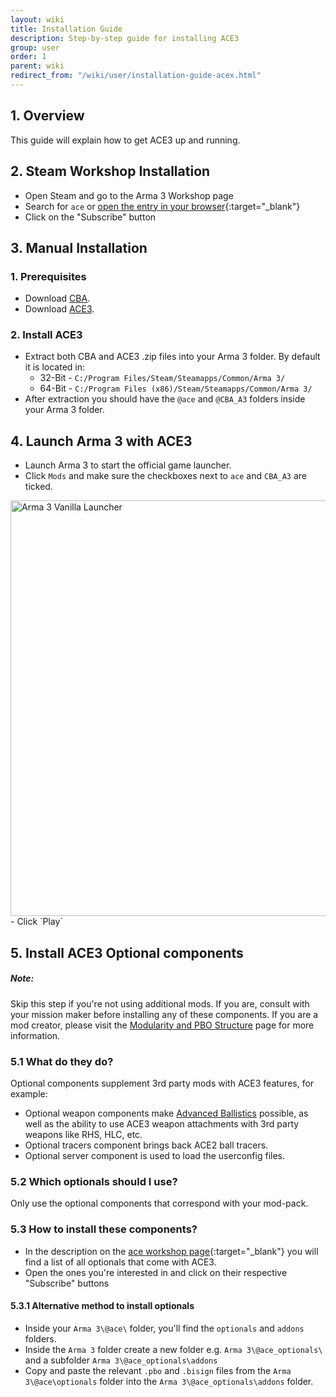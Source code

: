 ```yaml
---
layout: wiki
title: Installation Guide
description: Step-by-step guide for installing ACE3
group: user
order: 1
parent: wiki
redirect_from: "/wiki/user/installation-guide-acex.html"
---
```


## 1. Overview

This guide will explain how to get ACE3 up and running.

## 2. Steam Workshop Installation

- Open Steam and go to the Arma 3 Workshop page
- Search for `ace` or [open the entry in your browser](https://steamcommunity.com/sharedfiles/filedetails/?id=463939057){:target="_blank"}
- Click on the "Subscribe" button

## 3. Manual Installation

### 1. Prerequisites

- Download [CBA](https://github.com/CBATeam/CBA_A3/releases/latest).
- Download [ACE3]({{site.ace.githubUrl}}/releases/latest).

### 2. Install ACE3

- Extract both CBA and ACE3 .zip files into your Arma 3 folder. By default it is located in:
    - 32-Bit - `C:/Program Files/Steam/Steamapps/Common/Arma 3/`
    - 64-Bit - `C:/Program Files (x86)/Steam/Steamapps/Common/Arma 3/`
- After extraction you should have the `@ace` and `@CBA_A3` folders inside your Arma 3 folder.

## 4. Launch Arma 3 with ACE3

- Launch Arma 3 to start the official game launcher.
- Click `Mods` and make sure the checkboxes next to `ace` and `CBA_A3` are ticked.
<img src="{{ site.baseurl }}/img/wiki/user/installation1-launcher.webp" width="869" height="665" alt="Arma 3 Vanilla Launcher" />
- Click `Play`

## 5. Install ACE3 Optional components

<div class="panel callout">
    <h5>Note:</h5>
    <p>Skip this step if you're not using additional mods. If you are, consult with your mission maker before installing any of these components. If you are a mod creator, please visit the <a href="{{site.baseurl}}/wiki/development/modularity-and-pbo-structure.html">Modularity and PBO Structure</a> page for more information.</p>
</div>

### 5.1 What do they do?

Optional components supplement 3rd party mods with ACE3 features, for example:

- Optional weapon components make [Advanced Ballistics]({{site.baseurl}}/wiki/feature/advanced-ballistics.html) possible, as well as the ability to use ACE3 weapon attachments with 3rd party weapons like RHS, HLC, etc.
- Optional tracers component brings back ACE2 ball tracers.
- Optional server component is used to load the userconfig files.

### 5.2 Which optionals should I use?

Only use the optional components that correspond with your mod-pack.

### 5.3 How to install these components?

- In the description on the [ace workshop page](https://steamcommunity.com/sharedfiles/filedetails/?id=463939057){:target="_blank"} you will find a list of all optionals that come with ACE3.
- Open the ones you're interested in and click on their respective "Subscribe" buttons

#### 5.3.1 Alternative method to install optionals

- Inside your `Arma 3\@ace\` folder, you'll find the `optionals` and `addons` folders.
- Inside the `Arma 3` folder create a new folder e.g. `Arma 3\@ace_optionals\` and a subfolder `Arma 3\@ace_optionals\addons`
- Copy and paste the relevant `.pbo` and `.bisign` files from the `Arma 3\@ace\optionals` folder into the `Arma 3\@ace_optionals\addons` folder.

